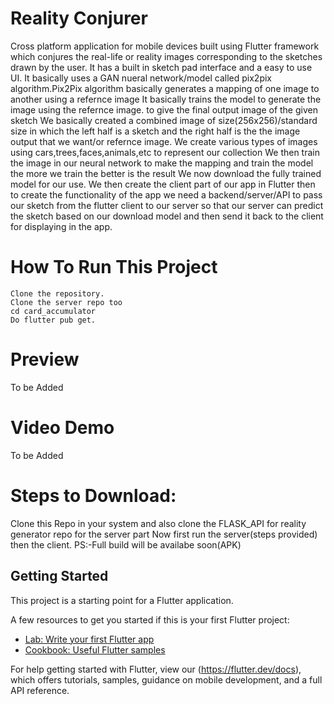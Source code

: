 # Reality Conjurer
Cross platform application for mobile devices built using Flutter framework
which conjures the real-life or reality images corresponding to the sketches
drawn by the user.
It has a built in sketch pad interface and a easy to use UI.
It basically uses a GAN nueral network/model called pix2pix algorithm.Pix2Pix algorithm
basically generates a mapping of one image to another using a refernce image
It basically trains the model to generate the image using the refernce image.
to give the final output image of the given sketch
We basically created a combined image of size(256x256)/standard size
in which the left half is a sketch and the right half is the the image output that we want/or
refernce image.
We create various types of images using cars,trees,faces,animals,etc to represent our collection
We then train the image in our neural network to make the mapping and train the model
the more we train the  better is the result
We now download the fully trained model for our use.
We then create the client part of our app in Flutter 
then to create the functionality of the app we need a backend/server/API to pass our sketch from the 
flutter client to our server so that our server can predict the sketch based on our download model
and then send it back to the client for displaying in the app.

# How To Run This Project

    Clone the repository.
    Clone the server repo too
    cd card_accumulator
    Do flutter pub get.
# Preview 
To be Added
# Video Demo
To be Added
# Steps to Download:
Clone this Repo in your system
and also clone the FLASK_API for reality generator repo for the server part
Now first run the server(steps provided)
then the client.
PS:-Full build will be availabe soon(APK)

## Getting Started

This project is a starting point for a Flutter application.

A few resources to get you started if this is your first Flutter project:

- [Lab: Write your first Flutter app](https://flutter.dev/docs/get-started/codelab)
- [Cookbook: Useful Flutter samples](https://flutter.dev/docs/cookbook)

For help getting started with Flutter, view our
(https://flutter.dev/docs), which offers tutorials,
samples, guidance on mobile development, and a full API reference.


